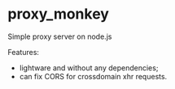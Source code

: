 # proxy_monkey
Simple proxy server on node.js

Features:
- lightware and without any dependencies;
- can fix CORS for crossdomain xhr requests.

